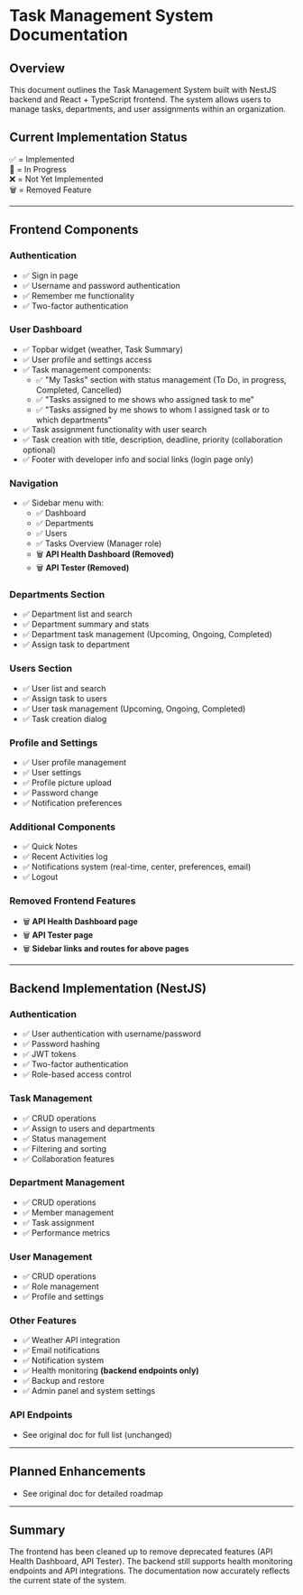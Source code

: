 # Task Management System Documentation

## Overview

This document outlines the Task Management System built with NestJS backend and React + TypeScript frontend. The system allows users to manage tasks, departments, and user assignments within an organization.

## Current Implementation Status

✅ = Implemented  
🔄 = In Progress  
❌ = Not Yet Implemented  
🗑️ = Removed Feature

---

## Frontend Components

### Authentication
- ✅ Sign in page 
- ✅ Username and password authentication
- ✅ Remember me functionality
- ✅ Two-factor authentication

### User Dashboard
- ✅ Topbar widget (weather, Task Summary)
- ✅ User profile and settings access
- ✅ Task management components:
  - ✅ "My Tasks" section with status management (To Do, in progress, Completed, Cancelled)
  - ✅ "Tasks assigned to me shows who assigned task to me"
  - ✅ "Tasks assigned by me shows to whom I assigned task or to which departments"
- ✅ Task assignment functionality with user search
- ✅ Task creation with title, description, deadline, priority (collaboration optional)
- ✅ Footer with developer info and social links (login page only)

### Navigation
- ✅ Sidebar menu with:
  - ✅ Dashboard
  - ✅ Departments
  - ✅ Users
  - ✅ Tasks Overview (Manager role)
  - 🗑️ **API Health Dashboard (Removed)**
  - 🗑️ **API Tester (Removed)**

### Departments Section
- ✅ Department list and search
- ✅ Department summary and stats
- ✅ Department task management (Upcoming, Ongoing, Completed)
- ✅ Assign task to department

### Users Section
- ✅ User list and search
- ✅ Assign task to users
- ✅ User task management (Upcoming, Ongoing, Completed)
- ✅ Task creation dialog

### Profile and Settings
- ✅ User profile management
- ✅ User settings
- ✅ Profile picture upload
- ✅ Password change
- ✅ Notification preferences

### Additional Components
- ✅ Quick Notes
- ✅ Recent Activities log
- ✅ Notifications system (real-time, center, preferences, email)
- ✅ Logout

### Removed Frontend Features
- 🗑️ **API Health Dashboard page**
- 🗑️ **API Tester page**
- 🗑️ **Sidebar links and routes for above pages**

---

## Backend Implementation (NestJS)

### Authentication
- ✅ User authentication with username/password
- ✅ Password hashing
- ✅ JWT tokens
- ✅ Two-factor authentication
- ✅ Role-based access control

### Task Management
- ✅ CRUD operations
- ✅ Assign to users and departments
- ✅ Status management
- ✅ Filtering and sorting
- ✅ Collaboration features

### Department Management
- ✅ CRUD operations
- ✅ Member management
- ✅ Task assignment
- ✅ Performance metrics

### User Management
- ✅ CRUD operations
- ✅ Role management
- ✅ Profile and settings

### Other Features
- ✅ Weather API integration
- ✅ Email notifications
- ✅ Notification system
- ✅ Health monitoring **(backend endpoints only)**
- ✅ Backup and restore
- ✅ Admin panel and system settings

### API Endpoints
- See original doc for full list (unchanged)

---

## Planned Enhancements
- See original doc for detailed roadmap

---

## Summary

The frontend has been cleaned up to remove deprecated features (API Health Dashboard, API Tester). The backend still supports health monitoring endpoints and API integrations. The documentation now accurately reflects the current state of the system.